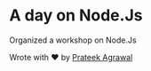# A day on Node.Js


Organized a workshop on Node.Js



Wrote with ❤️ by [Prateek Agrawal](https://www.linkedin.com/in/agrawal-prateek/)
